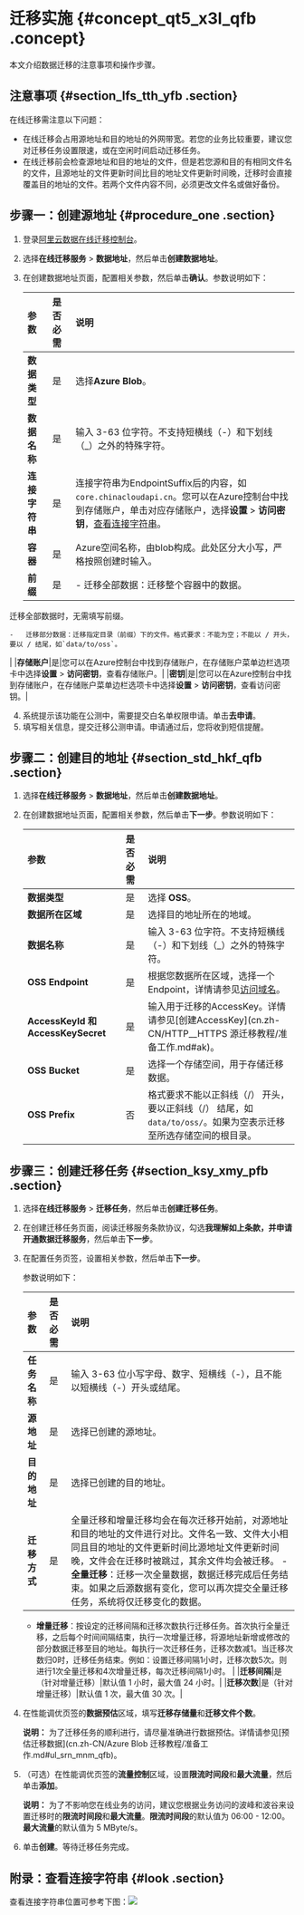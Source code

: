 # 迁移实施 {#concept_qt5_x3l_qfb .concept}

本文介绍数据迁移的注意事项和操作步骤。

## 注意事项 {#section_lfs_tth_yfb .section}

在线迁移需注意以下问题：

-   在线迁移会占用源地址和目的地址的外网带宽。若您的业务比较重要，建议您对迁移任务设置限速，或在空闲时间启动迁移任务。
-   在线迁移前会检查源地址和目的地址的文件，但是若您源和目的有相同文件名的文件，且源地址的文件更新时间比目的地址文件更新时间晚，迁移时会直接覆盖目的地址的文件。若两个文件内容不同，必须更改文件名或做好备份。

## 步骤一：创建源地址 {#procedure_one .section}

1.  登录[阿里云数据在线迁移控制台](https://mgw.console.aliyun.com/#/job?_k=6w2hbo)。
2.  选择**在线迁移服务** \> **数据地址**，然后单击**创建数据地址**。
3.  在创建数据地址页面，配置相关参数，然后单击**确认**。参数说明如下：

    |参数|是否必需|说明|
    |:-|:---|:-|
    |**数据类型**|是|选择**Azure Blob**。|
    |**数据名称**|是|输入 3-63 位字符。不支持短横线（-）和下划线（\_）之外的特殊字符。|
    |**连接字符串**|是|连接字符串为EndpointSuffix后的内容，如`core.chinacloudapi.cn`。您可以在Azure控制台中找到存储账户，单击对应存储账户，选择**设置** \> **访问密钥**，[查看连接字符串](#)。|
    |**容器**|是|Azure空间名称，由blob构成。此处区分大小写，严格按照创建时输入。|
    |**前缀**|是|     -   迁移全部数据：迁移整个容器中的数据。

迁移全部数据时，无需填写前缀。

    -   迁移部分数据：迁移指定目录（前缀）下的文件。格式要求：不能为空；不能以 / 开头，要以 / 结尾，如`data/to/oss`。
 |
    |**存储账户**|是|您可以在Azure控制台中找到存储账户，在存储账户菜单边栏选项卡中选择**设置** \> **访问密钥**，查看存储账户。|
    |**密钥**|是|您可以在Azure控制台中找到存储账户，在存储账户菜单边栏选项卡中选择**设置** \> **访问密钥**，查看访问密钥。|

4.  系统提示该功能在公测中，需要提交白名单权限申请。单击**去申请**。
5.  填写相关信息，提交迁移公测申请。申请通过后，您将收到短信提醒。

## 步骤二：创建目的地址 {#section_std_hkf_qfb .section}

1.  选择**在线迁移服务** \> **数据地址**，然后单击**创建数据地址**。
2.  在创建数据地址页面，配置相关参数，然后单击**下一步**。参数说明如下：

    |参数|是否必需|说明|
    |:-|:---|:-|
    |**数据类型**|是|选择 **OSS**。|
    |**数据所在区域**|是|选择目的地址所在的地域。|
    |**数据名称**|是|输入 3-63 位字符。不支持短横线（-）和下划线（\_）之外的特殊字符。|
    |**OSS Endpoint**|是|根据您数据所在区域，选择一个 Endpoint，详情请参见[访问域名](../../../../cn.zh-CN/开发指南/访问域名和数据中心.md#)。|
    |**AccessKeyId 和 AccessKeySecret**|是|输入用于迁移的AccessKey。详情请参见[创建AccessKey](cn.zh-CN/HTTP__HTTPS 源迁移教程/准备工作.md#ak)。|
    |**OSS Bucket**|是|选择一个存储空间，用于存储迁移数据。|
    |**OSS Prefix**|否|格式要求不能以正斜线（/） 开头，要以正斜线（/） 结尾，如 `data/to/oss/`。如果为空表示迁移至所选存储空间的根目录。|


## 步骤三：创建迁移任务 {#section_ksy_xmy_pfb .section}

1.  选择**在线迁移服务** \> **迁移任务**，然后单击**创建迁移任务**。
2.  在创建迁移任务页面，阅读迁移服务条款协议，勾选**我理解如上条款，并申请开通数据迁移服务**，然后单击**下一步**。
3.  在配置任务页签，设置相关参数，然后单击**下一步**。

    参数说明如下：

    |参数|是否必需|说明|
    |:-|:---|:-|
    |**任务名称**|是|输入 3-63 位小写字母、数字、短横线（-），且不能以短横线（-）开头或结尾。|
    |**源地址**|是|选择已创建的源地址。|
    |**目的地址**|是|选择已创建的目的地址。|
    |**迁移方式**|是|全量迁移和增量迁移均会在每次迁移开始前，对源地址和目的地址的文件进行对比。文件名一致、文件大小相同且目的地址的文件更新时间比源地址文件更新时间晚，文件会在迁移时被跳过，其余文件均会被迁移。    -   **全量迁移**：迁移一次全量数据，数据迁移完成后任务结束。如果之后源数据有变化，您可以再次提交全量迁移任务，系统将仅迁移变化的数据。
    -   **增量迁移**：按设定的迁移间隔和迁移次数执行迁移任务。首次执行全量迁移，之后每个时间间隔结束，执行一次增量迁移，将源地址新增或修改的部分数据迁移至目的地址。每执行一次迁移任务，迁移次数减1。当迁移次数归0时，迁移任务结束。例如：设置迁移间隔1小时，迁移次数5次。则进行1次全量迁移和4次增量迁移，每次迁移间隔1小时。
|
    |**迁移间隔**|是（针对增量迁移）|默认值 1 小时，最大值 24 小时。|
    |**迁移次数**|是（针对增量迁移）|默认值 1 次，最大值 30 次。|

4.  在性能调优页签的**数据预估**区域，填写**迁移存储量**和**迁移文件个数**。

    **说明：** 为了迁移任务的顺利进行，请尽量准确进行数据预估。详情请参见[预估迁移数据](cn.zh-CN/Azure Blob 迁移教程/准备工作.md#ul_srn_mnm_qfb)。

5.  （可选）在性能调优页签的**流量控制**区域，设置**限流时间段**和**最大流量**，然后单击**添加**。

    **说明：** 为了不影响您在线业务的访问，建议您根据业务访问的波峰和波谷来设置迁移时的**限流时间段**和**最大流量**。**限流时间段**的默认值为 06:00 - 12:00。**最大流量**的默认值为 5 MByte/s。

6.  单击**创建**。等待迁移任务完成。

## 附录：查看连接字符串 {#look .section}

查看连接字符串位置可参考下图：![](images/31116_zh-CN_source.png)

